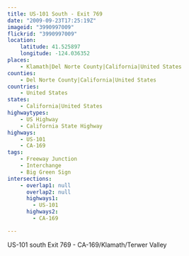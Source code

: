 ```yaml
---
title: US-101 South - Exit 769
date: "2009-09-23T17:25:19Z"
imageid: "3990997009"
flickrid: "3990997009"
location:
    latitude: 41.525897
    longitude: -124.036352
places:
    - Klamath|Del Norte County|California|United States
counties:
    - Del Norte County|California|United States
countries:
    - United States
states:
    - California|United States
highwaytypes:
    - US Highway
    - California State Highway
highways:
    - US-101
    - CA-169
tags:
    - Freeway Junction
    - Interchange
    - Big Green Sign
intersections:
    - overlap1: null
      overlap2: null
      highways1:
        - US-101
      highways2:
        - CA-169

---
```

US-101 south Exit 769 - CA-169/Klamath/Terwer Valley